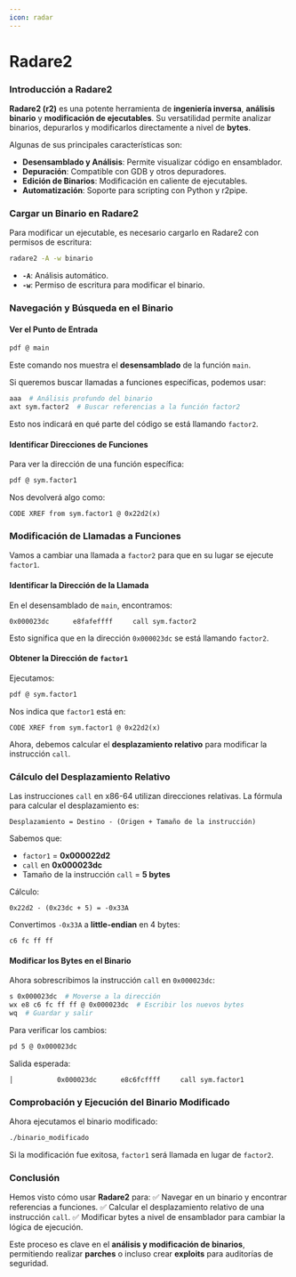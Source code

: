 ```yaml
---
icon: radar
---
```


# Radare2

### Introducción a Radare2

**Radare2 (r2)** es una potente herramienta de **ingeniería inversa**, **análisis binario** y **modificación de ejecutables**. Su versatilidad permite analizar binarios, depurarlos y modificarlos directamente a nivel de **bytes**.

Algunas de sus principales características son:

* **Desensamblado y Análisis**: Permite visualizar código en ensamblador.
* **Depuración**: Compatible con GDB y otros depuradores.
* **Edición de Binarios**: Modificación en caliente de ejecutables.
* **Automatización**: Soporte para scripting con Python y r2pipe.

### Cargar un Binario en Radare2

Para modificar un ejecutable, es necesario cargarlo en Radare2 con permisos de escritura:

```sh
radare2 -A -w binario
```

* **`-A`**: Análisis automático.
* **`-w`**: Permiso de escritura para modificar el binario.

### Navegación y Búsqueda en el Binario

#### Ver el Punto de Entrada

```sh
pdf @ main
```

Este comando nos muestra el **desensamblado** de la función `main`.

Si queremos buscar llamadas a funciones específicas, podemos usar:

```sh
aaa  # Análisis profundo del binario
axt sym.factor2  # Buscar referencias a la función factor2
```

Esto nos indicará en qué parte del código se está llamando `factor2`.

#### Identificar Direcciones de Funciones

Para ver la dirección de una función específica:

```sh
pdf @ sym.factor1
```

Nos devolverá algo como:

```assembly
CODE XREF from sym.factor1 @ 0x22d2(x)
```

### Modificación de Llamadas a Funciones

Vamos a cambiar una llamada a `factor2` para que en su lugar se ejecute `factor1`.

#### Identificar la Dirección de la Llamada

En el desensamblado de `main`, encontramos:

```assembly
0x000023dc      e8fafeffff     call sym.factor2
```

Esto significa que en la dirección `0x000023dc` se está llamando `factor2`.

#### Obtener la Dirección de `factor1`

Ejecutamos:

```sh
pdf @ sym.factor1
```

Nos indica que `factor1` está en:

```assembly
CODE XREF from sym.factor1 @ 0x22d2(x)
```

Ahora, debemos calcular el **desplazamiento relativo** para modificar la instrucción `call`.

### Cálculo del Desplazamiento Relativo

Las instrucciones `call` en x86-64 utilizan direcciones relativas. La fórmula para calcular el desplazamiento es:

```
Desplazamiento = Destino - (Origen + Tamaño de la instrucción)
```

Sabemos que:

* `factor1` = **0x000022d2**
* `call` en **0x000023dc**
* Tamaño de la instrucción `call` = **5 bytes**

Cálculo:

```
0x22d2 - (0x23dc + 5) = -0x33A
```

Convertimos `-0x33A` a **little-endian** en 4 bytes:

```
c6 fc ff ff
```

#### Modificar los Bytes en el Binario

Ahora sobrescribimos la instrucción `call` en `0x000023dc`:

```sh
s 0x000023dc  # Moverse a la dirección
wx e8 c6 fc ff ff @ 0x000023dc  # Escribir los nuevos bytes
wq  # Guardar y salir
```

Para verificar los cambios:

```sh
pd 5 @ 0x000023dc
```

Salida esperada:

```assembly
│           0x000023dc      e8c6fcffff     call sym.factor1
```

### Comprobación y Ejecución del Binario Modificado

Ahora ejecutamos el binario modificado:

```sh
./binario_modificado
```

Si la modificación fue exitosa, `factor1` será llamada en lugar de `factor2`.

### Conclusión

Hemos visto cómo usar **Radare2** para: ✅ Navegar en un binario y encontrar referencias a funciones. ✅ Calcular el desplazamiento relativo de una instrucción `call`. ✅ Modificar bytes a nivel de ensamblador para cambiar la lógica de ejecución.

Este proceso es clave en el **análisis y modificación de binarios**, permitiendo realizar **parches** o incluso crear **exploits** para auditorías de seguridad.

